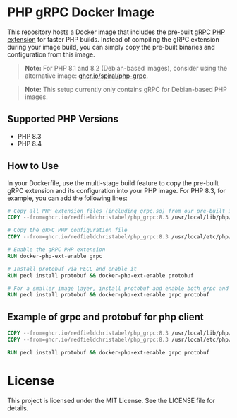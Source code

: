 # PHP gRPC Docker Image

This repository hosts a Docker image that includes the pre-built [gRPC PHP extension](https://grpc.io/docs/languages/php/) for faster PHP builds. Instead of compiling the gRPC extension during your image build, you can simply copy the pre-built binaries and configuration from this image.

> **Note:** For PHP 8.1 and 8.2 (Debian-based images), consider using the alternative image: [ghcr.io/spiral/php-grpc](https://github.com/spiral/php-grpc).

> **Note:** This setup currently only contains gRPC for Debian-based PHP images.
## Supported PHP Versions

- PHP 8.3
- PHP 8.4


## How to Use

In your Dockerfile, use the multi-stage build feature to copy the pre-built gRPC extension and its configuration into your PHP image. For PHP 8.3, for example, you can add the following lines:

```dockerfile
# Copy all PHP extension files (including grpc.so) from our pre-built image
COPY --from=ghcr.io/redfieldchristabel/php_grpc:8.3 /usr/local/lib/php/extensions/ /usr/local/lib/php/extensions/

# Copy the gRPC PHP configuration file
COPY --from=ghcr.io/redfieldchristabel/php_grpc:8.3 /usr/local/etc/php/conf.d/docker-php-ext-grpc.ini /usr/local/etc/php/conf.d/docker-php-ext-grpc.ini

# Enable the gRPC PHP extension
RUN docker-php-ext-enable grpc

# Install protobuf via PECL and enable it
RUN pecl install protobuf && docker-php-ext-enable protobuf

# For a smaller image layer, install protobuf and enable both grpc and protobuf in one command
RUN pecl install protobuf && docker-php-ext-enable grpc protobuf
```

## Example of grpc and protobuf for php client
```dockerfile
COPY --from=ghcr.io/redfieldchristabel/php_grpc:8.3 /usr/local/lib/php/extensions/ /usr/local/lib/php/extensions/
COPY --from=ghcr.io/redfieldchristabel/php_grpc:8.3 /usr/local/etc/php/conf.d/docker-php-ext-grpc.ini /usr/local/etc/php/conf.d/docker-php-ext-grpc.ini

RUN pecl install protobuf && docker-php-ext-enable grpc protobuf
```

# License

This project is licensed under the MIT License. See the LICENSE file for details.

